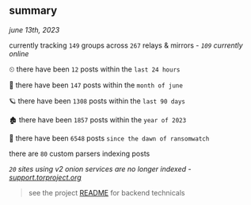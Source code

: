 
## summary
_june 13th, 2023_

currently tracking `149` groups across `267` relays & mirrors - _`109` currently online_

⏲ there have been `12` posts within the `last 24 hours`

🦈 there have been `147` posts within the `month of june`

🪐 there have been `1308` posts within the `last 90 days`

🏚 there have been `1857` posts within the `year of 2023`

🦕 there have been `6548` posts `since the dawn of ransomwatch`

there are `80` custom parsers indexing posts

_`20` sites using v2 onion services are no longer indexed - [support.torproject.org](https://support.torproject.org/onionservices/v2-deprecation/)_

> see the project [README](https://github.com/joshhighet/ransomwatch#ransomwatch--) for backend technicals
